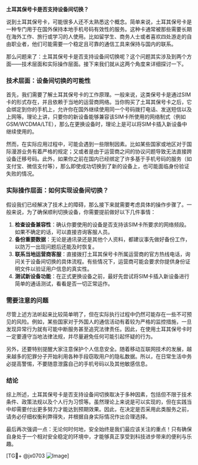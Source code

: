 **土耳其保号卡是否支持设备间切换？**

说到土耳其保号卡，可能很多人还不太熟悉这个概念。简单来说，土耳其保号卡是一种专门用于在国外保持本地手机号码有效性的服务。这种卡通常被那些需要长期在海外工作、旅行或学习的人使用。比如留学生、商务人士或者喜欢四处游走的自由职业者，他们可能需要一个稳定且可靠的通信工具来保持与国内的联系。

那么问题来了：土耳其保号卡是否支持设备间切换呢？这个问题其实涉及到两个方面——技术层面和实际操作层面。接下来我们就从这两个角度来详细探讨一下。

### 技术层面：设备间切换的可能性

首先，我们需要了解土耳其保号卡的工作原理。一般来说，这类保号卡是通过SIM卡的形式存在，并且依赖于当地的运营商网络。当你购买了土耳其保号卡之后，它会绑定到你的手机上，允许你在国外继续使用同一个号码拨打电话、发送短信以及上网等。理论上讲，只要你的新设备能够兼容该SIM卡所使用的网络制式（例如GSM/WCDMA/LTE），那么在更换设备时，理论上是可以将SIM卡插入新设备中继续使用的。

然而，在实际应用过程中，可能会遇到一些限制因素。比如某些国家或地区对于国际漫游业务有着严格的规定；又或者是由于运营商之间的协议问题导致无法直接跨设备迁移号码。此外，如果你之前在国内已经绑定了许多基于手机号码的服务（如支付宝、微信支付等），那么即使成功切换到了新的设备上，也可能面临身份验证失败的情况。

### 实际操作层面：如何实现设备间切换？

假设我们已经解决了技术上的障碍，那么接下来就需要考虑具体的操作步骤了。一般来说，为了确保顺利切换设备，你需要提前做好以下几件事情：

1. **检查设备兼容性**：确认你要使用的设备是否支持该SIM卡所要求的网络频段。如果不确定的话，可以直接咨询客服人员。
2. **备份重要数据**：无论是通讯录还是其他个人资料，都建议事先做好备份工作，以防万一出现问题后还能及时恢复。
3. **联系当地运营商客服**：直接拨打土耳其保号卡所属运营商的官方热线电话，询问关于设备间切换的具体流程。有些情况下，运营商可能会要求你提供身份证明文件以验证用户信息的真实性。
4. **测试新设备功能**：在正式更换设备之前，最好先尝试将SIM卡插入新设备进行简单的通话测试，看看是否一切正常运作。

### 需要注意的问题

尽管上述方法听起来比较简单明了，但在实际执行过程中仍然可能存在一些不可预见的风险。例如，某些国家对于外国人的通信活动有着较为严格的监控措施，一旦发现异常行为就有可能中断服务甚至追究法律责任。因此，在使用土耳其保号卡时一定要遵守当地法律法规，并尽量避免任何可能引起怀疑的行为。

另外，还要特别提醒大家注意保护个人信息安全。随着移动互联网技术的发展，越来越多的犯罪分子开始利用各种手段窃取用户的隐私数据。所以，在日常生活中务必提高警惕，不要随意泄露自己的手机号码以及其他敏感信息。

### 结论

综上所述，土耳其保号卡是否支持设备间切换取决于多种因素，包括但不限于技术条件、政策法规以及个人行为习惯等。虽然理论上来说是可以实现的，但在实践当中却需要付出更多努力才能达到预期效果。因此，在决定是否采用此类服务之前，请务必仔细权衡利弊得失，并根据自身实际情况作出合理选择。

最后再次强调一点：无论何时何地，安全始终是我们最应该关注的重点！只有确保自身处于一个相对安全稳定的环境中，才能够真正享受到科技进步带来的便利与乐趣。

[TG💪+ @jx0703 ![Image](https://github.com/user-attachments/assets/dbca1d08-cadb-493c-b0ec-ad6f7a83f270)]